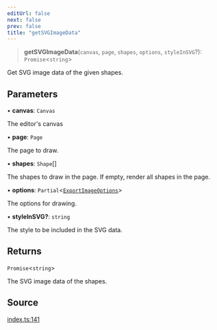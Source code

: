 ```yaml
---
editUrl: false
next: false
prev: false
title: "getSVGImageData"
---
```


> **getSVGImageData**(`canvas`, `page`, `shapes`, `options`, `styleInSVG`?): `Promise`\<`string`\>

Get SVG image data of the given shapes.

## Parameters

• **canvas**: `Canvas`

The editor's canvas

• **page**: `Page`

The page to draw.

• **shapes**: `Shape`[]

The shapes to draw in the page. If empty, render all shapes in the page.

• **options**: `Partial`\<[`ExportImageOptions`](/api-export/type-aliases/exportimageoptions/)\>

The options for drawing.

• **styleInSVG?**: `string`

The style to be included in the SVG data.

## Returns

`Promise`\<`string`\>

The SVG image data of the shapes.

## Source

[index.ts:141](https://github.com/dgmjs/dgmjs/blob/main/packages/export/src/index.ts#L141)
